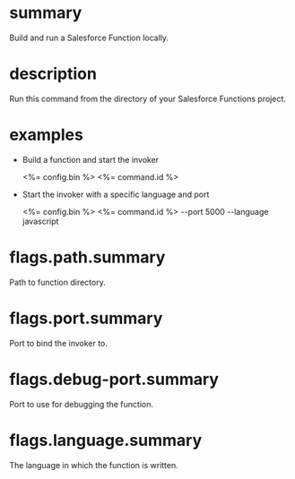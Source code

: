 # summary

Build and run a Salesforce Function locally.

# description

Run this command from the directory of your Salesforce Functions project.

# examples

- Build a function and start the invoker

  <%= config.bin %> <%= command.id %>

- Start the invoker with a specific language and port

  <%= config.bin %> <%= command.id %> --port 5000 --language javascript

# flags.path.summary

Path to function directory.

# flags.port.summary

Port to bind the invoker to.

# flags.debug-port.summary

Port to use for debugging the function.

# flags.language.summary

The language in which the function is written.
